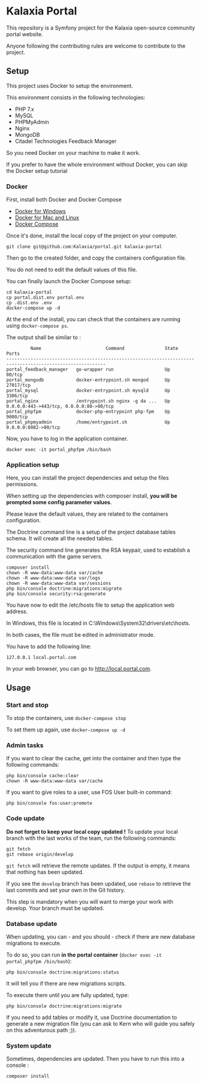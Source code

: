 Kalaxia Portal
===============

This repository is a Symfony project for the Kalaxia open-source community portal website.

Anyone following the contributing rules are welcome to contribute to the project.

Setup
--------

This project uses Docker to setup the environment.

This environment consists in the following technologies:

* PHP 7.x
* MySQL
* PHPMyAdmin
* Nginx
* MongoDB
* Citadel Technologies Feedback Manager

So you need Docker on your machine to make it work.

If you prefer to have the whole environment without Docker, you can skip the Docker setup tutorial

### Docker

First, install both Docker and Docker Compose

* [Docker for Windows](https://docs.docker.com/toolbox/toolbox_install_windows/)
* [Docker for Mac and Linux](https://docs.docker.com/engine/installation/)
* [Docker Compose](https://docs.docker.com/compose/install/)

Once it's done, install the local copy of the project on your computer.

```
git clone git@github.com:Kalaxia/portal.git kalaxia-portal
```

Then go to the created folder, and copy the containers configuration file.

You do not need to edit the default values of this file.

You can finally launch the Docker Compose setup:

```
cd kalaxia-portal
cp portal.dist.env portal.env
cp .dist.env .env
docker-compose up -d
```

At the end of the install, you can check that the containers are running using ```docker-compose ps```.

The output shall be similar to :

```
         Name                        Command               State                    Ports                  
-----------------------------------------------------------------------------------------------------------
portal_feedback_manager   go-wrapper run                   Up      80/tcp                                  
portal_mongodb            docker-entrypoint.sh mongod      Up      27017/tcp                               
portal_mysql              docker-entrypoint.sh mysqld      Up      3306/tcp                                
portal_nginx              /entrypoint.sh nginx -g da ...   Up      0.0.0.0:443->443/tcp, 0.0.0.0:80->80/tcp
portal_phpfpm             docker-php-entrypoint php-fpm    Up      9000/tcp                                
portal_phpmyadmin         /home/entrypoint.sh              Up      0.0.0.0:8082->80/tcp  
```

Now, you have to log in the application container.

```
docker exec -it portal_phpfpm /bin/bash
```

### Application setup

Here, you can install the project dependencies and setup the files permissions.

When setting up the dependencies with composer install, **you will be prompted some config parameter values**.

Please leave the default values, they are related to the containers configuration.

The Doctrine command line is a setup of the project database tables schema. It will create all the needed tables.

The security command line generates the RSA keypair, used to establish a communication with the game servers.

```
composer install
chown -R www-data:www-data var/cache
chown -R www-data:www-data var/logs
chown -R www-data:www-data var/sessions
php bin/console doctrine:migrations:migrate
php bin/console security:rsa:generate
```

You have now to edit the /etc/hosts file to setup the application web address.

In Windows, this file is located in C:\Windows\System32\drivers\etc\hosts.

In both cases, the file must be edited in administrator mode.

You have to add the following line:

```
127.0.0.1 local.portal.com
```

In your web browser, you can go to http://local.portal.com.

Usage
-----

### Start and stop

To stop the containers, use ```docker-compose stop```

To set them up again, use ```docker-compose up -d```

### Admin tasks

If you want to clear the cache, get into the container and then type the following commands:

```
php bin/console cache:clear
chown -R www-data:www-data var/cache
```

If you want to give roles to a user, use FOS User built-in command:

```
php bin/console fos:user:promote
```

### Code update

**Do not forget to keep your local copy updated !** To update your local branch with the last works of the team, run the following commands:

```
git fetch
git rebase origin/develop
```

```git fetch``` will retrieve the remote updates. If the output is empty, it means that nothing has been updated.

If you see the ```develop``` branch has been updated, use ```rebase``` to retrieve the last commits and set your own in the Git history.

This step is mandatory when you will want to merge your work with develop. Your branch must be updated.

### Database update

When updating, you can - and you should - check if there are new database migrations to execute.

To do so, you can run **in the portal container** (``docker exec -it portal_phpfpm /bin/bash``): 

```
php bin/console doctrine:migrations:status
```

It will tell you if there are new migrations scripts.

To execute them until you are fully updated, type:

```
php bin/console doctrine:migrations:migrate
```

If you need to add tables or modify it, use Doctrine documentation to generate a new migration file (you can ask to Kern who will guide you safely on this adventurous path ;)).

### System update

Sometimes, dependencies are updated. Then you have to run this into a console :

```
composer install
```
